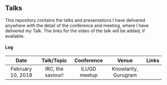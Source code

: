 ## Talks
This repository contains the talks and presentations I have delivered anywhere with the detail of the conference and meeting, where I have delivered my Talk. The links for the video of the talk will be added, if available.

#### Log

|Date|Talk/Topic|Conference|Venue|Links|
|:--:|:--------:|:--------:|:---:|:---:|
|February 10, 2018| IRC, the saviour! | ILUGD meetup | Knowlarity, Gurugram|